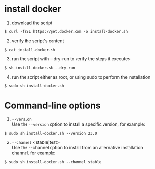 # install docker

1. download the script

```shell
$ curl -fsSL https://get.docker.com -o install-docker.sh
```

2. verify the script's content

```shell
$ cat install-docker.sh
```

3. run the script with --dry-run to verify the steps it executes

```shell
$ sh install-docker.sh --dry-run
```

4. run the script either as root, or using sudo to perform the installation

```shell
$ sudo sh install-docker.sh
```

# Command-line options

1. `--version` <VERSION>  
Use the `--version` option to install a specific version, for example:

```shell
$ sudo sh install-docker.sh --version 23.0
```

2. `--channel` <stable|test>  
Use the --channel option to install from an alternative installation channel.
for example:

```shell
$ sudo sh install-docker.sh --channel stable
```
